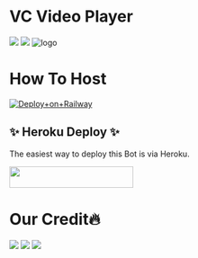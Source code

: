 # VC Video Player

<a href="https://t.me/JANZUZ"><img src="https://img.shields.io/badge/Join-Telegram%20Channel-red.svg?logo=Telegram"></a>
<a href="https://t.me/cinimakoot"><img src="https://img.shields.io/badge/Join-Telegram%20Group-blue.svg?logo=telegram"></a>
![logo](https://telegra.ph/file/824cba85b5b820fcd7dcd.jpg)
# How To Host 
[![Deploy+on+Railway](https://railway.app/button.svg)](https://railway.app/new/template?template=https://github.com/TeamDeeCode/VcVideoPlayer&envs=API_ID,API_HASH,BOT_TOKEN,SESSION_NAME,BOT_USERNAME,ASSISTANT_NAME,UPDATES_CHANNEL,SUPPORT_GROUP,SUDO_USERS,CHANNEL,ADMIN)

## ✨ Heroku Deploy ✨
The easiest way to deploy this Bot is via Heroku.

<p align="left"><a href="https://heroku.com/deploy?template=https://github.com/TeamDeeCode/VcVideoPlayer"> <img src="https://img.shields.io/badge/Deploy%20To%20Heroku-black?style=for-the-badge&logo=heroku" width="220" height="38.45"/></a></p>



# Our Credit🔥

<a href="https://t.me/Dark_holdz"><img src="https://img.shields.io/badge/JANVI-1b77FF.svg?logo=Telegram"></a>
<a href="https://t.me/WHlTE_WOLF"><img src="https://img.shields.io/badge/ZUES-1b77FF.svg?logo=telegram"></a>
<a href="https://t.me/DAREDEV1L"><img src="https://img.shields.io/badge/DAREDEVIL-1b77FF.svg?logo=Telegram"></a>


